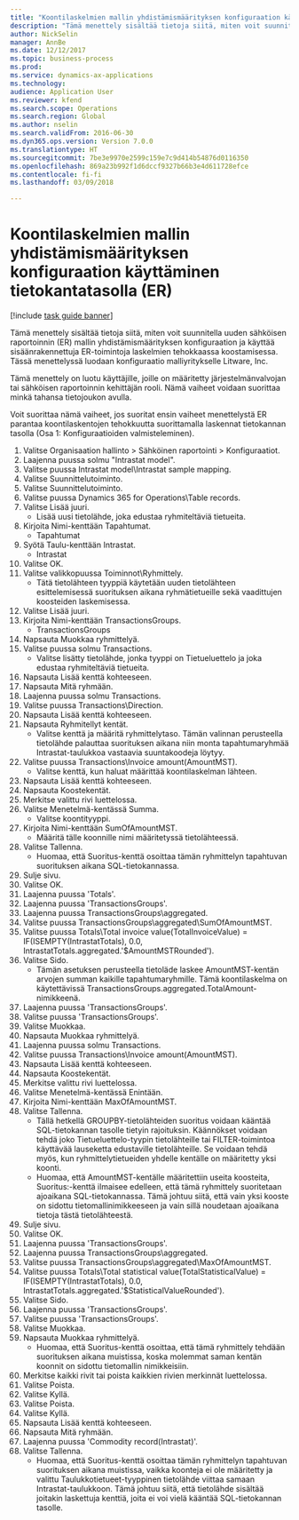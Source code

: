 ```yaml
--- 
title: "Koontilaskelmien mallin yhdistämismäärityksen konfiguraation käyttäminen tietokantatasolla (ER)"
description: "Tämä menettely sisältää tietoja siitä, miten voit suunnitella uuden sähköisen raportoinnin (ER) mallin yhdistämismäärityksen konfiguraation ja käyttää sisäänrakennettuja ER-toimintoja laskelmien tehokkaassa koostamisessa."
author: NickSelin
manager: AnnBe
ms.date: 12/12/2017
ms.topic: business-process
ms.prod: 
ms.service: dynamics-ax-applications
ms.technology: 
audience: Application User
ms.reviewer: kfend
ms.search.scope: Operations
ms.search.region: Global
ms.author: nselin
ms.search.validFrom: 2016-06-30
ms.dyn365.ops.version: Version 7.0.0
ms.translationtype: HT
ms.sourcegitcommit: 7be3e9970e2599c159e7c9d414b54876d0116350
ms.openlocfilehash: 869a23b992f1d6dccf9327b66b3e4d611728efce
ms.contentlocale: fi-fi
ms.lasthandoff: 03/09/2018

---
```

# <a name="use-a-model-mapping-configuration-for-aggregate-calculations-at-the-database-leveler"></a>Koontilaskelmien mallin yhdistämismäärityksen konfiguraation käyttäminen tietokantatasolla (ER) 

[!include [task guide banner](../../includes/task-guide-banner.md)]

Tämä menettely sisältää tietoja siitä, miten voit suunnitella uuden sähköisen raportoinnin (ER) mallin yhdistämismäärityksen konfiguraation ja käyttää sisäänrakennettuja ER-toimintoja laskelmien tehokkaassa koostamisessa. Tässä menettelyssä luodaan konfiguraatio malliyritykselle Litware, Inc. 

Tämä menettely on luotu käyttäjille, joille on määritetty järjestelmänvalvojan tai sähköisen raportoinnin kehittäjän rooli. Nämä vaiheet voidaan suorittaa minkä tahansa tietojoukon avulla.

 Voit suorittaa nämä vaiheet, jos suoritat ensin vaiheet menettelystä ER parantaa koontilaskentojen tehokkuutta suorittamalla laskennat tietokannan tasolla (Osa 1: Konfiguraatioiden valmisteleminen).

1. Valitse Organisaation hallinto > Sähköinen raportointi > Konfiguraatiot.
2. Laajenna puussa solmu "Intrastat model".
3. Valitse puussa Intrastat model\Intrastat sample mapping.
4. Valitse Suunnittelutoiminto.
5. Valitse Suunnittelutoiminto.
6. Valitse puussa Dynamics 365 for Operations\Table records.
7. Valitse Lisää juuri.
    * Lisää uusi tietolähde, joka edustaa ryhmiteltäviä tietueita.  
8. Kirjoita Nimi-kenttään Tapahtumat.
    * Tapahtumat  
9. Syötä Taulu-kenttään Intrastat.
    * Intrastat  
10. Valitse OK.
11. Valitse valikkopuussa Toiminnot\Ryhmittely.
    * Tätä tietolähteen tyyppiä käytetään uuden tietolähteen esittelemisessä suorituksen aikana ryhmätietueille sekä vaadittujen koosteiden laskemisessa.  
12. Valitse Lisää juuri.
13. Kirjoita Nimi-kenttään TransactionsGroups.
    * TransactionsGroups  
14. Napsauta Muokkaa ryhmittelyä.
15. Valitse puussa solmu Transactions.
    * Valitse lisätty tietolähde, jonka tyyppi on Tietueluettelo ja joka edustaa ryhmiteltäviä tietueita.  
16. Napsauta Lisää kenttä kohteeseen.
17. Napsauta Mitä ryhmään.
18. Laajenna puussa solmu Transactions.
19. Valitse puussa Transactions\Direction.
20. Napsauta Lisää kenttä kohteeseen.
21. Napsauta Ryhmitellyt kentät.
    * Valitse kenttä ja määritä ryhmittelytaso. Tämän valinnan perusteella tietolähde palauttaa suorituksen aikana niin monta tapahtumaryhmää Intrastat-taulukkoa vastaavia suuntakoodeja löytyy.  
22. Valitse puussa Transactions\Invoice amount(AmountMST).
    * Valitse kenttä, kun haluat määrittää koontilaskelman lähteen.  
23. Napsauta Lisää kenttä kohteeseen.
24. Napsauta Koostekentät.
25. Merkitse valittu rivi luettelossa.
26. Valitse Menetelmä-kentässä Summa.
    * Valitse koontityyppi.  
27. Kirjoita Nimi-kenttään SumOfAmountMST.
    * Määritä tälle koonnille nimi määritetyssä tietolähteessä.  
28. Valitse Tallenna.
    * Huomaa, että Suoritus-kenttä osoittaa tämän ryhmittelyn tapahtuvan suorituksen aikana SQL-tietokannassa.  
29. Sulje sivu.
30. Valitse OK.
31. Laajenna puussa 'Totals'.
32. Laajenna puussa 'TransactionsGroups'.
33. Laajenna puussa TransactionsGroups\aggregated.
34. Valitse puussa TransactionsGroups\aggregated\SumOfAmountMST.
35. Valitse puussa Totals\Total invoice value(TotalInvoiceValue) = IF(ISEMPTY(IntrastatTotals), 0.0, IntrastatTotals.aggregated.'$AmountMSTRounded').
36. Valitse Sido.
    * Tämän asetuksen perusteella tietoläde laskee AmountMST-kentän arvojen summan kaikille tapahtumaryhmille. Tämä koontilaskelma on käytettävissä TransactionsGroups.aggregated.TotalAmount-nimikkeenä.  
37. Laajenna puussa 'TransactionsGroups'.
38. Valitse puussa 'TransactionsGroups'.
39. Valitse Muokkaa.
40. Napsauta Muokkaa ryhmittelyä.
41. Laajenna puussa solmu Transactions.
42. Valitse puussa Transactions\Invoice amount(AmountMST).
43. Napsauta Lisää kenttä kohteeseen.
44. Napsauta Koostekentät.
45. Merkitse valittu rivi luettelossa.
46. Valitse Menetelmä-kentässä Enintään.
47. Kirjoita Nimi-kenttään MaxOfAmountMST.
48. Valitse Tallenna.
    * Tällä hetkellä GROUPBY-tietolähteiden suoritus voidaan kääntää SQL-tietokannan tasolle tietyin rajoituksin. Käännökset voidaan tehdä joko Tietueluettelo-tyypin tietolähteille tai FILTER-toimintoa käyttävää lauseketta edustaville tietolähteille. Se voidaan tehdä myös, kun ryhmittelytietueiden yhdelle kentälle on määritetty yksi koonti.  
    * Huomaa, että AmountMST-kentälle määritettiin useita koosteita, Suoritus:-kenttä ilmaisee edelleen, että tämä ryhmittely suoritetaan ajoaikana SQL-tietokannassa. Tämä johtuu siitä, että vain yksi kooste on sidottu tietomallinimikkeeseen ja vain sillä noudetaan ajoaikana tietoja tästä tietolähteestä.  
49. Sulje sivu.
50. Valitse OK.
51. Laajenna puussa 'TransactionsGroups'.
52. Laajenna puussa TransactionsGroups\aggregated.
53. Valitse puussa TransactionsGroups\aggregated\MaxOfAmountMST.
54. Valitse puussa Totals\Total statistical value(TotalStatisticalValue) = IF(ISEMPTY(IntrastatTotals), 0.0, IntrastatTotals.aggregated.'$StatisticalValueRounded').
55. Valitse Sido.
56. Laajenna puussa 'TransactionsGroups'.
57. Valitse puussa 'TransactionsGroups'.
58. Valitse Muokkaa.
59. Napsauta Muokkaa ryhmittelyä.
    * Huomaa, että Suoritus-kenttä osoittaa, että tämä ryhmittely tehdään suorituksen aikana muistissa, koska molemmat saman kentän koonnit on sidottu tietomallin nimikkeisiin.   
60. Merkitse kaikki rivit tai poista kaikkien rivien merkinnät luettelossa.
61. Valitse Poista.
62. Valitse Kyllä.
63. Valitse Poista.
64. Valitse Kyllä.
65. Napsauta Lisää kenttä kohteeseen.
66. Napsauta Mitä ryhmään.
67. Laajenna puussa 'Commodity record(Intrastat)'.
68. Valitse Tallenna.
    * Huomaa, että Suoritus-kenttä osoittaa tämän ryhmittelyn tapahtuvan suorituksen aikana muistissa, vaikka koonteja ei ole määritetty ja valittu Taulukkotietueet-tyyppinen tietolähde viittaa samaan Intrastat-taulukkoon. Tämä johtuu siitä, että tietolähde sisältää joitakin laskettuja kenttiä, joita ei voi vielä kääntää SQL-tietokannan tasolle.  



